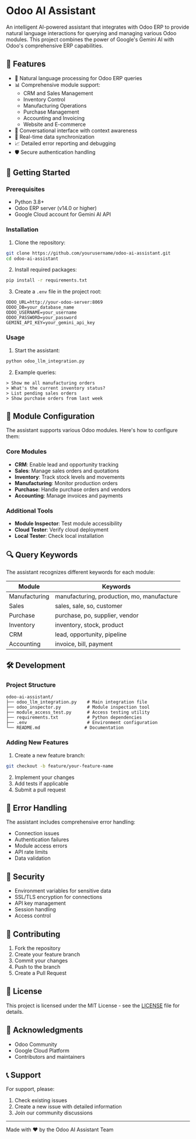 # Odoo AI Assistant

An intelligent AI-powered assistant that integrates with Odoo ERP to provide natural language interactions for querying and managing various Odoo modules. This project combines the power of Google's Gemini AI with Odoo's comprehensive ERP capabilities.

## 🌟 Features

- 🤖 Natural language processing for Odoo ERP queries
- 📊 Comprehensive module support:
  - CRM and Sales Management
  - Inventory Control
  - Manufacturing Operations
  - Purchase Management
  - Accounting and Invoicing
  - Website and E-commerce
- 💬 Conversational interface with context awareness
- 🔄 Real-time data synchronization
- 📈 Detailed error reporting and debugging
- 🛡️ Secure authentication handling

## 🚀 Getting Started

### Prerequisites

- Python 3.8+
- Odoo ERP server (v14.0 or higher)
- Google Cloud account for Gemini AI API

### Installation

1. Clone the repository:
```bash
git clone https://github.com/yourusername/odoo-ai-assistant.git
cd odoo-ai-assistant
```

2. Install required packages:
```bash
pip install -r requirements.txt
```

3. Create a `.env` file in the project root:
```env
ODOO_URL=http://your-odoo-server:8069
ODOO_DB=your_database_name
ODOO_USERNAME=your_username
ODOO_PASSWORD=your_password
GEMINI_API_KEY=your_gemini_api_key
```

### Usage

1. Start the assistant:
```bash
python odoo_llm_integration.py
```

2. Example queries:
```
> Show me all manufacturing orders
> What's the current inventory status?
> List pending sales orders
> Show purchase orders from last week
```

## 🔧 Module Configuration

The assistant supports various Odoo modules. Here's how to configure them:

### Core Modules
- **CRM**: Enable lead and opportunity tracking
- **Sales**: Manage sales orders and quotations
- **Inventory**: Track stock levels and movements
- **Manufacturing**: Monitor production orders
- **Purchase**: Handle purchase orders and vendors
- **Accounting**: Manage invoices and payments

### Additional Tools
- **Module Inspector**: Test module accessibility
- **Cloud Tester**: Verify cloud deployment
- **Local Tester**: Check local installation

## 🔍 Query Keywords

The assistant recognizes different keywords for each module:

| Module | Keywords |
|--------|----------|
| Manufacturing | manufacturing, production, mo, manufacture |
| Sales | sales, sale, so, customer |
| Purchase | purchase, po, supplier, vendor |
| Inventory | inventory, stock, product |
| CRM | lead, opportunity, pipeline |
| Accounting | invoice, bill, payment |

## 🛠️ Development

### Project Structure
```
odoo-ai-assistant/
├── odoo_llm_integration.py    # Main integration file
├── odoo_inspector.py          # Module inspection tool
├── module_access_test.py      # Access testing utility
├── requirements.txt           # Python dependencies
├── .env                       # Environment configuration
└── README.md                 # Documentation
```

### Adding New Features

1. Create a new feature branch:
```bash
git checkout -b feature/your-feature-name
```

2. Implement your changes
3. Add tests if applicable
4. Submit a pull request

## 📝 Error Handling

The assistant includes comprehensive error handling:

- Connection issues
- Authentication failures
- Module access errors
- API rate limits
- Data validation

## 🔐 Security

- Environment variables for sensitive data
- SSL/TLS encryption for connections
- API key management
- Session handling
- Access control

## 🤝 Contributing

1. Fork the repository
2. Create your feature branch
3. Commit your changes
4. Push to the branch
5. Create a Pull Request

## 📄 License

This project is licensed under the MIT License - see the [LICENSE](LICENSE) file for details.

## 🙏 Acknowledgments

- Odoo Community
- Google Cloud Platform
- Contributors and maintainers

## 📞 Support

For support, please:
1. Check existing issues
2. Create a new issue with detailed information
3. Join our community discussions

---

Made with ❤️ by the Odoo AI Assistant Team 